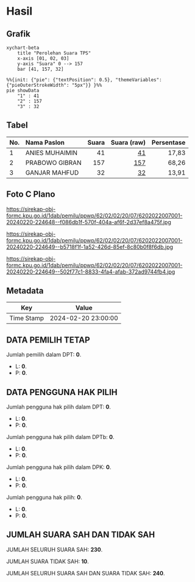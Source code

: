 # Hasil

## Grafik

```mermaid
xychart-beta
    title "Perolehan Suara TPS"
    x-axis [01, 02, 03]
    y-axis "Suara" 0 --> 157
    bar [41, 157, 32]
```

```mermaid
%%{init: {"pie": {"textPosition": 0.5}, "themeVariables": {"pieOuterStrokeWidth": "5px"}} }%%
pie showData
    "1" : 41
    "2" : 157
    "3" : 32
```

## Tabel

| No. | Nama Paslon    | Suara | Suara (raw) | Persentase |
|:--- |:-------------- | -----:| -----------:| ----------:|
| 1   | ANIES MUHAIMIN | 41    | [41][p-1]   | 17,83      |
| 2   | PRABOWO GIBRAN | 157   | [157][p-2]  | 68,26      |
| 3   | GANJAR MAHFUD  | 32    | [32][p-3]   | 13,91      |


[p-1]: https://github.com/gigit-pemilu/pemilu-2024-62-kalimantan-tengah/blob/main/pilpres/hitung-suara/sub/62-kalimantan-tengah/sub/02-kotawaringin-timur/sub/02-cempaga/sub/2007-jemaras/sub/001-tps/sub/paslon-1.txt
[p-2]: https://github.com/gigit-pemilu/pemilu-2024-62-kalimantan-tengah/blob/main/pilpres/hitung-suara/sub/62-kalimantan-tengah/sub/02-kotawaringin-timur/sub/02-cempaga/sub/2007-jemaras/sub/001-tps/sub/paslon-2.txt
[p-3]: https://github.com/gigit-pemilu/pemilu-2024-62-kalimantan-tengah/blob/main/pilpres/hitung-suara/sub/62-kalimantan-tengah/sub/02-kotawaringin-timur/sub/02-cempaga/sub/2007-jemaras/sub/001-tps/sub/paslon-3.txt

## Foto C Plano

https://sirekap-obj-formc.kpu.go.id/1dab/pemilu/ppwp/62/02/02/20/07/6202022007001-20240220-224648--f086db1f-570f-404a-af6f-2d37ef8a475f.jpg

https://sirekap-obj-formc.kpu.go.id/1dab/pemilu/ppwp/62/02/02/20/07/6202022007001-20240220-224649--b5718f1f-1a52-426d-85ef-8c80b0f8f6db.jpg

https://sirekap-obj-formc.kpu.go.id/1dab/pemilu/ppwp/62/02/02/20/07/6202022007001-20240220-224649--502f77c1-8833-4fa4-afab-372ad9744fb4.jpg


## Metadata

| Key        | Value               |
| ---------- | ------------------- |
| Time Stamp | 2024-02-20 23:00:00 |


## DATA PEMILIH TETAP

Jumlah pemilih dalam DPT: **0**.
 * L: **0**.
 * P: **0**.

## DATA PENGGUNA HAK PILIH

Jumlah pengguna hak pilih dalam DPT: **0**.
 * L: **0**.
 * P: **0**.

Jumlah pengguna hak pilih dalam DPTb: **0**.
 * L: **0**.
 * P: **0**.

Jumlah pengguna hak pilih dalam DPK: **0**.
 * L: **0**.
 * P: **0**.

Jumlah pengguna hak pilih: **0**.
 * L: **0**.
 * P: **0**.

## JUMLAH SUARA SAH DAN TIDAK SAH

JUMLAH SELURUH SUARA SAH: **230**.

JUMLAH SUARA TIDAK SAH: **10**.

JUMLAH SELURUH SUARA SAH DAN SUARA TIDAK SAH: **240**.


